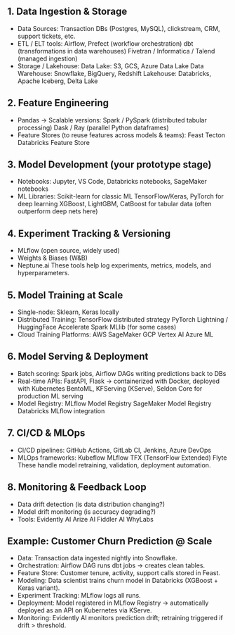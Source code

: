 ## 1. Data Ingestion & Storage
- Data Sources: Transaction DBs (Postgres, MySQL), clickstream, CRM, support tickets, etc.
- ETL / ELT tools:
Airflow, Prefect (workflow orchestration)
dbt (transformations in data warehouses)
Fivetran / Informatica / Talend (managed ingestion)
- Storage / Lakehouse:
Data Lake: S3, GCS, Azure Data Lake
Data Warehouse: Snowflake, BigQuery, Redshift
Lakehouse: Databricks, Apache Iceberg, Delta Lake
## 2. Feature Engineering

- Pandas → Scalable versions:
Spark / PySpark (distributed tabular processing)
Dask / Ray (parallel Python dataframes)
- Feature Stores (to reuse features across models & teams):
Feast
Tecton
Databricks Feature Store
## 3. Model Development (your prototype stage)
- Notebooks: Jupyter, VS Code, Databricks notebooks, SageMaker notebooks
- ML Libraries:
Scikit-learn for classic ML
TensorFlow/Keras, PyTorch for deep learning
XGBoost, LightGBM, CatBoost for tabular data (often outperform deep nets here)
## 4. Experiment Tracking & Versioning
- MLflow (open source, widely used)
- Weights & Biases (W&B)
- Neptune.ai
These tools help log experiments, metrics, models, and hyperparameters.
## 5. Model Training at Scale
- Single-node: Sklearn, Keras locally
- Distributed Training:
TensorFlow distributed strategy
PyTorch Lightning / HuggingFace Accelerate
Spark MLlib (for some cases)
- Cloud Training Platforms:
AWS SageMaker
GCP Vertex AI
Azure ML
## 6. Model Serving & Deployment
- Batch scoring: Spark jobs, Airflow DAGs writing predictions back to DBs
- Real-time APIs:
FastAPI, Flask → containerized with Docker, deployed with Kubernetes
BentoML, KFServing (KServe), Seldon Core for production ML serving
- Model Registry:
MLflow Model Registry
SageMaker Model Registry
Databricks MLflow integration

## 7. CI/CD & MLOps
- CI/CD pipelines:
GitHub Actions, GitLab CI, Jenkins, Azure DevOps
- MLOps frameworks:
Kubeflow
MLflow
TFX (TensorFlow Extended)
Flyte
These handle model retraining, validation, deployment automation.
## 8. Monitoring & Feedback Loop
- Data drift detection (is data distribution changing?)
- Model drift monitoring (is accuracy degrading?)
-  Tools:
Evidently AI
Arize AI
Fiddler AI
WhyLabs

## Example: Customer Churn Prediction @ Scale
- Data: Transaction data ingested nightly into Snowflake.
- Orchestration: Airflow DAG runs dbt jobs → creates clean tables.
- Feature Store: Customer tenure, activity, support calls stored in Feast.
- Modeling: Data scientist trains churn model in Databricks (XGBoost + Keras variant).
- Experiment Tracking: MLflow logs all runs.
- Deployment: Model registered in MLflow Registry → automatically deployed as an API on Kubernetes via KServe.
- Monitoring: Evidently AI monitors prediction drift; retraining triggered if drift > threshold.